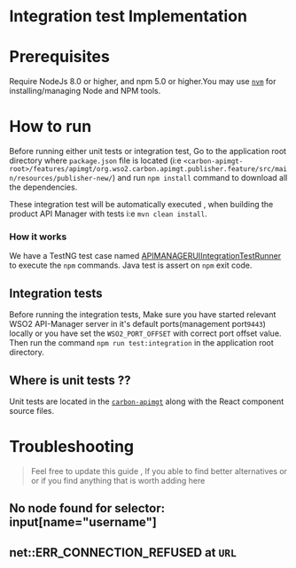 # Integration test Implementation

# Prerequisites

Require NodeJs 8.0 or higher, and npm 5.0 or higher.You may use [`nvm`](https://github.com/nvm-sh/nvm) for installing/managing Node and NPM tools.

# How to run

Before running either unit tests or integration test, Go to the application root directory where `package.json` file is located (i:e `<carbon-apimgt-root>/features/apimgt/org.wso2.carbon.apimgt.publisher.feature/src/main/resources/publisher-new/`) and run `npm install` command to download all the dependencies.

These integration test will be automatically executed , when building the product API Manager with tests i:e `mvn clean install`.

### How it works

We have a TestNG test case named
[APIMANAGERUIIntegrationTestRunner](org/wso2/am/integration/tests/UI/APIMANAGERUIIntegrationTestRunner.java) to execute
the `npm` commands. Java test is assert on `npm` exit code.


## Integration tests

Before running the integration tests, Make sure you have started relevant WSO2 API-Manager server in it's default ports(management port`9443`) locally or you have set the `WSO2_PORT_OFFSET` with correct port offset value. Then run the command `npm run test:integration` in the application root directory.

## Where is unit tests ??

Unit tests are located in the [`carbon-apimgt`](https://github.com/wso2/carbon-apimgt/blob/master/features/apimgt/org.wso2.carbon.apimgt.publisher.feature/src/main/resources/publisher-new/source/Tests/README.md) along with the React component source files.

# Troubleshooting

> Feel free to update this guide , If you able to find better alternatives or or if you find anything that is worth adding here

## No node found for selector: input[name="username"]


## net::ERR_CONNECTION_REFUSED at `URL`
